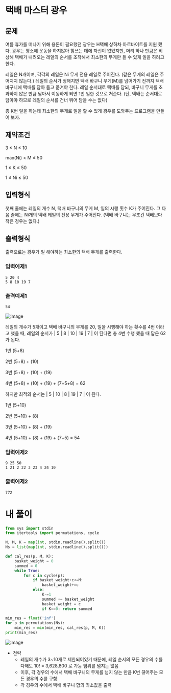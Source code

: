 # 택배 마스터 광우
## 문제
여름 휴가를 떠나기 위해 용돈이 필요했던 광우는 H택배 상하차 아르바이트를 지원 했다. 광우는 평소에 운동을 하지않아 힘쓰는 데에 자신이 없었지만, 머리 하나 만큼은 비상해 택배가 내려오는 레일의 순서를 조작해서 최소한의 무게만 들 수 있게 일을 하려고 한다.

레일은 N개이며, 각각의 레일은 Ni 무게 전용 레일로 주어진다. (같은 무게의 레일은 주어지지 않는다.) 레일의 순서가 정해지면 택배 바구니 무게(M)를 넘어가기 전까지 택배 바구니에 택배를 담아 들고 옮겨야 한다. 레일 순서대로 택배를 담되, 바구니 무게를 초과하지 않은 만큼 담아서 이동하게 되면 1번 일한 것으로 쳐준다. (단, 택배는 순서대로 담아야 하므로 레일의 순서를 건너 뛰어 담을 수는 없다)

총 K번 일을 하는데 최소한의 무게로 일을 할 수 있게 광우를 도와주는 프로그램을 만들어 보자.

## 제약조건
3 ≤ N ≤ 10

max(Ni) < M ≤ 50

1 ≤ K ≤ 50

1 ≤ Ni ≤ 50

## 입력형식
첫째 줄에는 레일의 개수 N, 택배 바구니의 무게 M, 일의 시행 횟수 K가 주어진다. 그 다음 줄에는 Ni개의 택배 레일의 전용 무게가 주어진다. (택배 바구니는 무조건 택배보다 작은 경우는 없다.)

## 출력형식
출력으로는 광우가 일 해야하는 최소한의 택배 무게를 출력한다.

### 입력예제1
```
5 20 4
5 8 10 19 7
```
### 출력예제1
```
54
```

![image](https://github.com/user-attachments/assets/237294cc-af9a-4656-87cd-07e1f2601585)

레일의 개수가 5개이고 택배 바구니의 무게를 20, 일을 시행해야 하는 횟수를 4번 이라고 했을 때, 레일의 순서가 | 5 | 8 | 10 | 19 | 7 | 이 된다면 총 4번 수행 했을 때 답은 62가 된다.



1번 (5+8)

2번 (5+8) + (10)

3번 (5+8) + (10) + (19)

4번 (5+8) + (10) + (19) + (7+5+8) = 62



하지만 최적의 순서는 | 5 | 10 | 8 | 19 | 7 | 이 된다.



1번 (5+10)

2번 (5+10) + (8)

3번 (5+10) + (8) + (19)

4번 (5+10) + (8) + (19) + (7+5) = 54

### 입력예제2
```
9 25 50
1 21 2 22 3 23 4 24 10
```
### 출력예제2
```
772
```

# 내 풀이
```python
from sys import stdin
from itertools import permutations, cycle

N, M, K = map(int, stdin.readline().split())
Ns = list(map(int, stdin.readline().split()))

def cal_res(p, M, K):
    basket_weight = 0
    summed = 0
    while True:
        for c in cycle(p):
            if basket_weight+c<=M:
                basket_weight+=c
            else:
                K-=1
                summed += basket_weight
                basket_weight = c
                if K==0: return summed
    
min_res = float('inf')
for p in permutations(Ns):
    min_res = min(min_res, cal_res(p, M, K))
print(min_res)
```
![image](https://github.com/user-attachments/assets/101a7d1a-4208-44e5-a670-13f0aced5bcb)

- 전략
  - 레일의 개수가 3~10개로 제한되어있기 때문에, 레일 순서의 모든 경우의 수를 다해도 10! = 3,628,800 로 가능 범위를 넘지는 않음
  - 이후, 각 경우의 수에서 택배 바구니의 무게를 넘지 않는 만큼 K번 끊어주는 모든 경우의 수를 구함
  - 각 경우의 수에서 택배 바구니 합의 최소값을 출력
